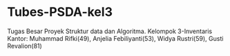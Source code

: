 # Tubes-PSDA-kel3
Tugas Besar Proyek Struktur data dan Algoritma. Kelompok 3-Inventaris Kantor: Muhammad Rifki(49), Anjelia Febiliyanti(53), Widya Rustri(59), Gusti Revalion(81)
